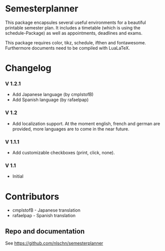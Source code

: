# Semesterplanner

This package encapsules several useful environments for a beautiful printable semester plan. 
It includes a timetable (which is using the schedule-Package) as well as appointments, deadlines and exams.

This package requires color, tikz, schedule, ifthen and fontawesome. Furthermore documents need to be compiled with LuaLaTeX.

# Changelog

### V 1.2.1
- Add Japanese language (by cmplstofB)
- Add Spanish language (by rafaelpap)

### V 1.2
- Add localization support. At the moment english, french and german are provided, more languages are to come in the near future.

### V 1.1.1
- Add customizable checkboxes (print, click, none).

### V 1.1
- Initial


# Contributors
- cmplstofB - Japanese translation
- rafaelpap - Spanish translation

## Repo and documentation
See https://github.com/nlschn/semesterplanner

